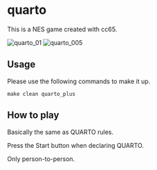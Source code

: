 # quarto
This is a NES game created with cc65.

![quarto_01](https://user-images.githubusercontent.com/18201911/133384111-efef8792-9044-4b02-8b93-5742c6184955.png) ![quarto_005](https://user-images.githubusercontent.com/18201911/133872052-833d96e7-0356-438c-a068-ac58b4b3903f.png)


## Usage
Please use the following commands to make it up.
```
make clean quarto_plus
```


## How to play

Basically the same as QUARTO rules.

Press the Start button when declaring QUARTO.

Only person-to-person.
